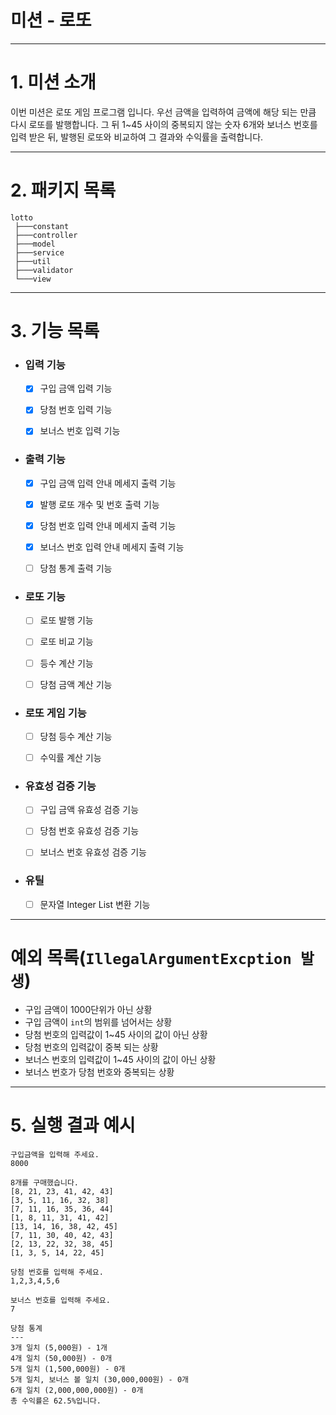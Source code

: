 # 미션 - 로또

***

# 1. 미션 소개

이번 미션은 로또 게임 프로그램 입니다. 우선 금액을 입력하여 금액에 해당 되는 만큼 다시 로또를 발행합니다.
그 뒤 1~45 사이의 중복되지 않는 숫자 6개와 보너스 번호를 입력 받은 뒤,
발행된 로또와 비교하여 그 결과와 수익률을 출력합니다.

***

# 2. 패키지 목록

```
lotto
 ├───constant
 ├───controller
 ├───model
 ├───service
 ├───util
 ├───validator
 └───view
```

***

# 3. 기능 목록

- ### 입력 기능
    - [x] 구입 금액 입력 기능
    - [x] 당첨 번호 입력 기능
    - [x] 보너스 번호 입력 기능


- ### 출력 기능
    - [x] 구입 금액 입력 안내 메세지 출력 기능
    - [x] 발행 로또 개수 및 번호 출력 기능
    - [x] 당첨 번호 입력 안내 메세지 출력 기능
    - [x] 보너스 번호 입력 안내 메세지 출력 기능
    - [ ] 당첨 통계 출력 기능


- ### 로또 기능
    - [ ] 로또 발행 기능
    - [ ] 로또 비교 기능
    - [ ] 등수 계산 기능
    - [ ] 당첨 금액 계산 기능


- ### 로또 게임 기능
    - [ ] 당첨 등수 계산 기능
    - [ ] 수익률 계산 기능


- ### 유효성 검증 기능
    - [ ] 구입 금액 유효성 검증 기능
    - [ ] 당첨 번호 유효성 검증 기능
    - [ ] 보너스 번호 유효성 검증 기능


- ### 유틸
    - [ ] 문자열 Integer List 변환 기능

***

# 예외 목록(`IllegalArgumentExcption 발생`)

- 구입 금액이 1000단위가 아닌 상황
- 구입 금액이 `int`의 범위를 넘어서는 상황
- 당첨 번호의 입력값이 1~45 사이의 값이 아닌 상황
- 당첨 번호의 입력값이 중복 되는 상황
- 보너스 번호의 입력값이 1~45 사이의 값이 아닌 상황
- 보너스 번호가 당첨 번호와 중복되는 상황

***

# 5. 실행 결과 예시

```
구입금액을 입력해 주세요.
8000

8개를 구매했습니다.
[8, 21, 23, 41, 42, 43] 
[3, 5, 11, 16, 32, 38] 
[7, 11, 16, 35, 36, 44] 
[1, 8, 11, 31, 41, 42] 
[13, 14, 16, 38, 42, 45] 
[7, 11, 30, 40, 42, 43] 
[2, 13, 22, 32, 38, 45] 
[1, 3, 5, 14, 22, 45]

당첨 번호를 입력해 주세요.
1,2,3,4,5,6

보너스 번호를 입력해 주세요.
7

당첨 통계
---
3개 일치 (5,000원) - 1개
4개 일치 (50,000원) - 0개
5개 일치 (1,500,000원) - 0개
5개 일치, 보너스 볼 일치 (30,000,000원) - 0개
6개 일치 (2,000,000,000원) - 0개
총 수익률은 62.5%입니다.
```